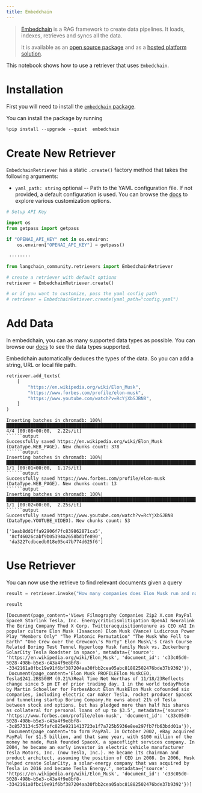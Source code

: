 ```yaml
---
title: Embedchain
---
```


>[Embedchain](https://github.com/embedchain/embedchain) is a RAG framework to create data pipelines. It loads, indexes, retrieves and syncs all the data.
>
>It is available as an [open source package](https://github.com/embedchain/embedchain) and as a [hosted platform solution](https://app.embedchain.ai/).

This notebook shows how to use a retriever that uses `Embedchain`.

# Installation

First you will need to install the [`embedchain` package](https://pypi.org/project/embedchain/).

You can install the package by running


```python
%pip install --upgrade --quiet  embedchain
```

# Create New Retriever

`EmbedchainRetriever` has a static `.create()` factory method that takes the following arguments:

* `yaml_path: string` optional -- Path to the YAML configuration file. If not provided, a default configuration is used. You can browse the [docs](https://docs.embedchain.ai/) to explore various customization options.


```python
# Setup API Key

import os
from getpass import getpass

if "OPENAI_API_KEY" not in os.environ:
    os.environ["OPENAI_API_KEY"] = getpass()
```
```output
 ········
```

```python
from langchain_community.retrievers import EmbedchainRetriever

# create a retriever with default options
retriever = EmbedchainRetriever.create()

# or if you want to customize, pass the yaml config path
# retriever = EmbedchainRetiever.create(yaml_path="config.yaml")
```

# Add Data

In embedchain, you can as many supported data types as possible. You can browse our [docs](https://docs.embedchain.ai/) to see the data types supported.

Embedchain automatically deduces the types of the data. So you can add a string, URL or local file path.


```python
retriever.add_texts(
    [
        "https://en.wikipedia.org/wiki/Elon_Musk",
        "https://www.forbes.com/profile/elon-musk",
        "https://www.youtube.com/watch?v=RcYjXbSJBN8",
    ]
)
```
```output
Inserting batches in chromadb: 100%|████████████████████████████████████████████████████████████████████████████████████████████████████████████████| 4/4 [00:08<00:00,  2.22s/it]
``````output
Successfully saved https://en.wikipedia.org/wiki/Elon_Musk (DataType.WEB_PAGE). New chunks count: 378
``````output
Inserting batches in chromadb: 100%|████████████████████████████████████████████████████████████████████████████████████████████████████████████████| 1/1 [00:01<00:00,  1.17s/it]
``````output
Successfully saved https://www.forbes.com/profile/elon-musk (DataType.WEB_PAGE). New chunks count: 13
``````output
Inserting batches in chromadb: 100%|████████████████████████████████████████████████████████████████████████████████████████████████████████████████| 1/1 [00:02<00:00,  2.25s/it]
``````output
Successfully saved https://www.youtube.com/watch?v=RcYjXbSJBN8 (DataType.YOUTUBE_VIDEO). New chunks count: 53
```


```output
['1eab8dd1ffa92906f7fc839862871ca5',
 '8cf46026cabf9b05394a2658bd1fe890',
 'da3227cdbcedb018e05c47b774d625f6']
```


# Use Retriever

You can now use the retrieve to find relevant documents given a query


```python
result = retriever.invoke("How many companies does Elon Musk run and name those?")
```


```python
result
```



```output
[Document(page_content='Views Filmography Companies Zip2 X.com PayPal SpaceX Starlink Tesla, Inc. Energycriticismlitigation OpenAI Neuralink The Boring Company Thud X Corp. Twitteracquisitiontenure as CEO xAI In popular culture Elon Musk (Isaacson) Elon Musk (Vance) Ludicrous Power Play "Members Only" "The Platonic Permutation" "The Musk Who Fell to Earth" "One Crew over the Crewcoo\'s Morty" Elon Musk\'s Crash Course Related Boring Test Tunnel Hyperloop Musk family Musk vs. Zuckerberg SolarCity Tesla Roadster in space', metadata={'source': 'https://en.wikipedia.org/wiki/Elon_Musk', 'document_id': 'c33c05d0-5028-498b-b5e3-c43a4f9e8bf8--3342161a0fbc19e91f6bf387204aa30fbb2cea05abc81882502476bde37b9392'}),
 Document(page_content='Elon Musk PROFILEElon MuskCEO, Tesla$241.2B$508M (0.21%)Real Time Net Worthas of 11/18/23Reflects change since 5 pm ET of prior trading day. 1 in the world todayPhoto by Martin Schoeller for ForbesAbout Elon MuskElon Musk cofounded six companies, including electric car maker Tesla, rocket producer SpaceX and tunneling startup Boring Company.He owns about 21% of Tesla between stock and options, but has pledged more than half his shares as collateral for personal loans of up to $3.5', metadata={'source': 'https://www.forbes.com/profile/elon-musk', 'document_id': 'c33c05d0-5028-498b-b5e3-c43a4f9e8bf8--3c8573134c575fafc025e9211413723e1f7a725b5936e8ee297fb7fb63bdd01a'}),
 Document(page_content='to form PayPal. In October 2002, eBay acquired PayPal for $1.5 billion, and that same year, with $100 million of the money he made, Musk founded SpaceX, a spaceflight services company. In 2004, he became an early investor in electric vehicle manufacturer Tesla Motors, Inc. (now Tesla, Inc.). He became its chairman and product architect, assuming the position of CEO in 2008. In 2006, Musk helped create SolarCity, a solar-energy company that was acquired by Tesla in 2016 and became Tesla Energy.', metadata={'source': 'https://en.wikipedia.org/wiki/Elon_Musk', 'document_id': 'c33c05d0-5028-498b-b5e3-c43a4f9e8bf8--3342161a0fbc19e91f6bf387204aa30fbb2cea05abc81882502476bde37b9392'})]
```



```python

```
